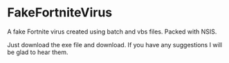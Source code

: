 # FakeFortniteVirus
A fake Fortnite virus created using batch and vbs files. Packed with NSIS.

Just download the exe file and download. If you have any suggestions I will be glad to hear them.
